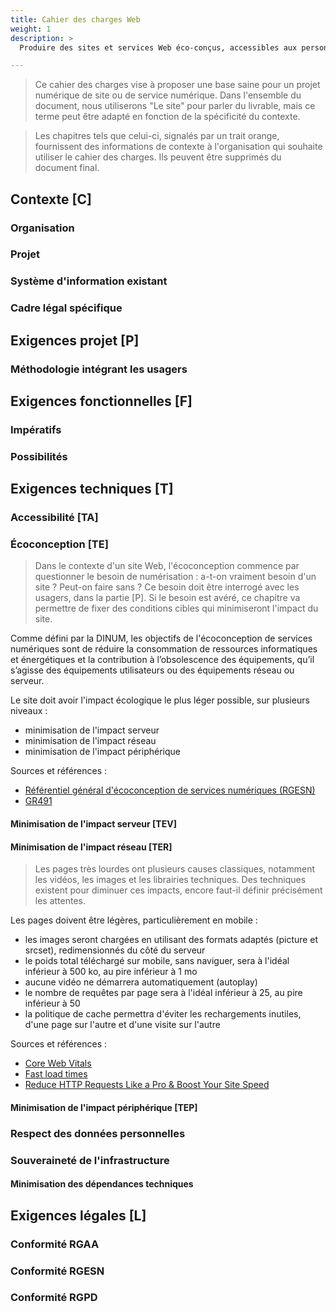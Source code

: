 ```yaml
---
title: Cahier des charges Web
weight: 1
description: >
  Produire des sites et services Web éco-conçus, accessibles aux personnes en situation de handicap, utiles, utilisables et utilisés.

---
```


> Ce cahier des charges vise à proposer une base saine pour un projet numérique de site ou de service numérique. Dans l'ensemble du document, nous utiliserons "Le site" pour parler du livrable, mais ce terme peut être adapté en fonction de la spécificité du contexte. 

> Les chapitres tels que celui-ci, signalés par un trait orange, fournissent des informations de contexte à l'organisation qui souhaite utiliser le cahier des charges. Ils peuvent être supprimés du document final.

## Contexte [C]

### Organisation

### Projet

### Système d'information existant

### Cadre légal spécifique

## Exigences projet [P]

### Méthodologie intégrant les usagers
 
## Exigences fonctionnelles [F]

### Impératifs

### Possibilités
## Exigences techniques [T]
### Accessibilité [TA]

### Écoconception [TE]

> Dans le contexte d'un site Web, l'écoconception commence par questionner le besoin de numérisation : a-t-on vraiment besoin d'un site ? Peut-on faire sans ? Ce besoin doit être interrogé avec les usagers, dans la partie [P]. Si le besoin est avéré, ce chapitre va permettre de fixer des conditions cibles qui minimiseront l'impact du site.

Comme défini par la DINUM, les objectifs de l'écoconception de services numériques sont de réduire la consommation de ressources informatiques et énergétiques et la contribution à l’obsolescence des équipements, qu’il s’agisse des équipements utilisateurs ou des équipements réseau ou serveur. 

Le site doit avoir l'impact écologique le plus léger possible, sur plusieurs niveaux :
- minimisation de l'impact serveur
- minimisation de l'impact réseau
- minimisation de l'impact périphérique

Sources et références :
- [Référentiel général d'écoconception de services numériques (RGESN)](https://ecoresponsable.numerique.gouv.fr/publications/referentiel-general-ecoconception/)
- [GR491](https://gr491.isit-europe.org/)

#### Minimisation de l'impact serveur [TEV]

#### Minimisation de l'impact réseau [TER]
> Les pages très lourdes ont plusieurs causes classiques, notamment les vidéos, les images et les librairies techniques. Des techniques existent pour diminuer ces impacts, encore faut-il définir précisément les attentes.

Les pages doivent être légères, particulièrement en mobile :
- les images seront chargées en utilisant des formats adaptés (picture et srcset), redimensionnés du côté du serveur
- le poids total téléchargé sur mobile, sans naviguer, sera à l'idéal inférieur à 500 ko, au pire inférieur à 1 mo
- aucune vidéo ne démarrera automatiquement (autoplay) 
- le nombre de requêtes par page sera à l'idéal inférieur à 25, au pire inférieur à 50
- la politique de cache permettra d'éviter les rechargements inutiles, d'une page sur l'autre et d'une visite sur l'autre

Sources et références :
- [Core Web Vitals](https://web.dev/learn-core-web-vitals/)
- [Fast load times](https://web.dev/fast/)
- [Reduce HTTP Requests Like a Pro & Boost Your Site Speed](https://www.titangrowth.com/blog/reduce-http-requests-like-a-pro-120/)
#### Minimisation de l'impact périphérique [TEP]


### Respect des données personnelles

### Souveraineté de l'infrastructure

#### Minimisation des dépendances techniques

## Exigences légales [L]

### Conformité RGAA

### Conformité RGESN

### Conformité RGPD